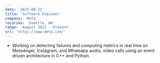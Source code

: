 ```yaml
---
date: '2022-08-22'
title: 'Software Engineer'
company: 'Meta'
location: 'Seattle, WA'
range: 'August 2022 - Present'
url: 'https://www.meta.com/'
---
```


- Working on detecting failures and computing metrics in real time on Messenger, Instagram, and Whatsapp audio, video calls using an event driven architecture in C++ and Python.

